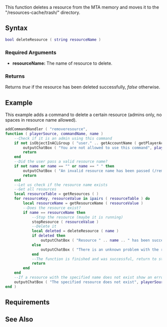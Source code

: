 This function deletes a resource from the MTA memory and moves it to the "/resources-cache/trash/" directory.

Syntax
------

``` lua
bool deleteResource ( string resourceName )
```

### Required Arguments

-   **resourceName:** The name of resource to delete.

### Returns

Returns *true* if the resource has been deleted successfully, *false* otherwise.

Example
-------

This example adds a command to delete a certain resource (admins only, no spaces in resource name allowed).

``` lua
addCommandHandler ( "removeresource",
function ( playerSource, commandName, name )
    --Check if it is an admin using this command
    if not isObjectInACLGroup ( "user." .. getAccountName ( getPlayerAccount ( playerSource ) ), aclGetGroup ( "Admin" ) ) then
        outputChatBox ( "You are not allowed to use this command", playerSource )
        return
    end 
    --Did the user pass a valid resource name?
    if not name or name == "" or name == " " then
        outputChatBox ( "An invalid resource name has been passed (/removeresource <name>)", playerSource )
        return
    end
    --Let us check if the resource name exists
    --Get all resources
    local resourceTable = getResources ( ) 
    for resourceKey, resourceValue in ipairs ( resourceTable ) do
        local resourceName = getResourceName ( resourceValue )
        --Does the resource exist?
        if name == resourceName then
            --Stop the resource (maybe it is running)
            stopResource ( resourceValue )
            --Delete it
            local deleted = deleteResource ( name )
            if deleted then
                outputChatBox ( "Resource " .. name .. " has been successfully removed", playerSource )
            else
                outputChatBox ( "There is an unknown problem with the resource", playerSource )         
            end
            --The function is finished and was successful, return to stop it
            return
        end
    end
    --If a resource with the specified name does not exist show an error message
    outputChatBox ( "The specified resource does not exist", playerSource )
end )
```

Requirements
------------

See Also
--------
